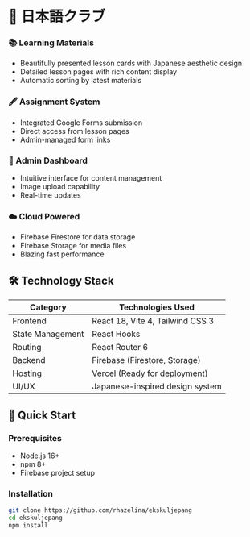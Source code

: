 # 🌸 日本語クラブ

### 📚 Learning Materials
- Beautifully presented lesson cards with Japanese aesthetic design
- Detailed lesson pages with rich content display
- Automatic sorting by latest materials

### 🖋️ Assignment System
- Integrated Google Forms submission
- Direct access from lesson pages
- Admin-managed form links

### 🔐 Admin Dashboard
- Intuitive interface for content management
- Image upload capability
- Real-time updates

### ☁️ Cloud Powered
- Firebase Firestore for data storage
- Firebase Storage for media files
- Blazing fast performance

## 🛠️ Technology Stack

| Category       | Technologies Used                          |
|----------------|--------------------------------------------|
| Frontend       | React 18, Vite 4, Tailwind CSS 3          |
| State Management | React Hooks                              |
| Routing        | React Router 6                            |
| Backend        | Firebase (Firestore, Storage)             |
| Hosting        | Vercel (Ready for deployment)             |
| UI/UX          | Japanese-inspired design system           |

## 🚀 Quick Start

### Prerequisites
- Node.js 16+
- npm 8+
- Firebase project setup

### Installation
```bash
git clone https://github.com/rhazelina/ekskuljepang
cd ekskuljepang
npm install
